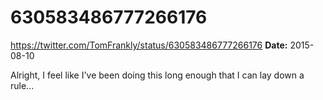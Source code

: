 # 630583486777266176
https://twitter.com/TomFrankly/status/630583486777266176
**Date:** 2015-08-10

Alright, I feel like I've been doing this long enough that I can lay down a rule...
